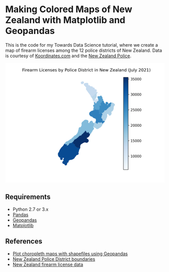 # Making Colored Maps of New Zealand with Matplotlib and Geopandas
This is the code for my Towards Data Science tutorial, where we create a map of firearm licenses among the 12 police districts of New Zealand. Data is courtesy of [Koordinates.com](https://koordinates.com/layer/3824-nz-police-district-boundaries/) and the [New Zealand Police](https://www.police.govt.nz/about-us/publication/firearms-data).

![Choropleth map of firearm licenses per police district in New Zealand](nz_firearm_licenses.png)

## Requirements
* Python 2.7 or 3.x
* [Pandas](https://pandas.pydata.org/)
* [Geopandas](https://geopandas.org/)
* [Matplotlib](https://matplotlib.org/)

## References
* [Plot choropleth maps with shapefiles using Geopandas](https://towardsdatascience.com/plot-choropleth-maps-with-shapefiles-using-geopandas-a6bf6ade0a49)
* [New Zealand Police District boundaries](https://koordinates.com/layer/3824-nz-police-district-boundaries/)
* [New Zealand firearm license data](https://www.police.govt.nz/about-us/publication/firearms-data)

